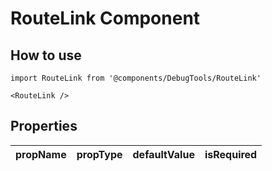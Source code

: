 # RouteLink Component

## How to use

```
import RouteLink from '@components/DebugTools/RouteLink'
```

```
<RouteLink />
```

## Properties

| propName | propType | defaultValue | isRequired |
| - | - | - | - |
